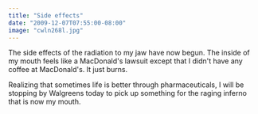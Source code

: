 ```yaml
---
title: "Side effects"
date: "2009-12-07T07:55:00-08:00"
image: "cwln268l.jpg"
---
```


The side effects of the radiation to my jaw have now begun. The inside of my mouth feels like a MacDonald's lawsuit except that I didn't have any coffee at MacDonald's.
It just burns. 

Realizing that sometimes life is better through pharmaceuticals, I will be stopping by Walgreens today to pick up something for the raging inferno that is now my mouth.